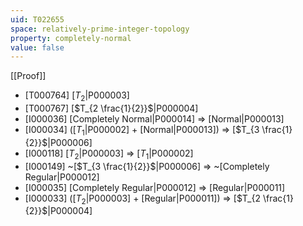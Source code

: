 ```yaml
---
uid: T022655
space: relatively-prime-integer-topology
property: completely-normal
value: false
---
```

[[Proof]]

* [T000764] [$T_2$|P000003]
* [T000767] [$T_{2 \frac{1}{2}}$|P000004]
* [I000036] [Completely Normal|P000014] => [Normal|P000013]
* [I000034] ([$T_1$|P000002] + [Normal|P000013]) => [$T_{3 \frac{1}{2}}$|P000006]
* [I000118] [$T_2$|P000003] => [$T_1$|P000002]
* [I000149] ~[$T_{3 \frac{1}{2}}$|P000006] => ~[Completely Regular|P000012]
* [I000035] [Completely Regular|P000012] => [Regular|P000011]
* [I000033] ([$T_2$|P000003] + [Regular|P000011]) => [$T_{2 \frac{1}{2}}$|P000004]

